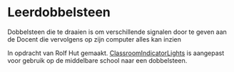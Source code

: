 # Leerdobbelsteen
Dobbelsteen die te draaien is om verschillende signalen door te geven aan de Docent die vervolgens op zijn computer alles kan inzien

In opdracht van Rolf Hut gemaakt. [ClassroomIndicatorLights](https://github.com/RolfHut/ClassroomIndicatorLights/) is aangepast voor gebruik op de middelbare school naar een dobbelsteen.